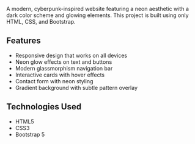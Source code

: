 A modern, cyberpunk-inspired website featuring a neon aesthetic with a dark color scheme and glowing elements. This project is built using only HTML, CSS, and Bootstrap.

## Features

- Responsive design that works on all devices
- Neon glow effects on text and buttons
- Modern glassmorphism navigation bar
- Interactive cards with hover effects
- Contact form with neon styling
- Gradient background with subtle pattern overlay

## Technologies Used

- HTML5
- CSS3
- Bootstrap 5
